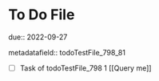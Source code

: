 # To Do File

due:: 2022-09-27

metadatafield:: todoTestFile_798_81

- [ ] Task of todoTestFile_798 1 [[Query me]]
